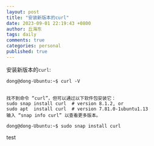 ```yaml
---
layout: post
title: "安装新版本的curl"
date: 2023-09-01 22:19:43 +0800
author: 丘海东 
tags: daily
comments: true
categories: personal
published: true
---
```

安装新版本的`curl`:  

	dong@dong-Ubuntu:~$ curl -V
	
	
	找不到命令 “curl”，但可以通过以下软件包安装它：
	sudo snap install curl  # version 8.1.2, or
	sudo apt  install curl  # version 7.81.0-1ubuntu1.13
	输入 “snap info curl” 以查看更多版本。
	
	dong@dong-Ubuntu:~$ sudo snap install curl
	
test
